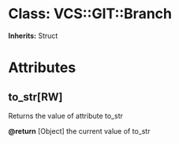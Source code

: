 # Class: VCS::GIT::Branch
**Inherits:** Struct
    



# Attributes
## to_str[RW] [](#attribute-i-to_str)
Returns the value of attribute to_str

**@return** [Object] the current value of to_str


